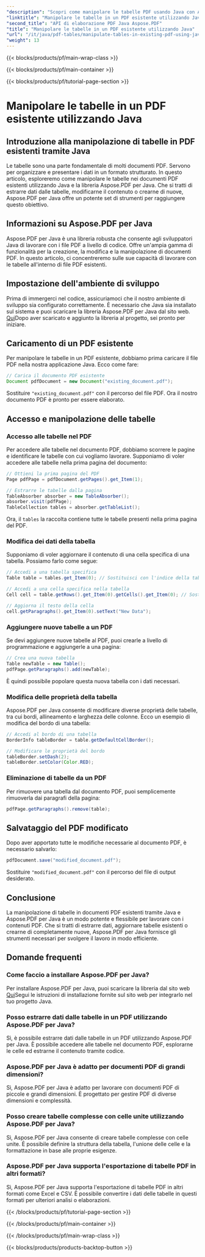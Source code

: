 ```yaml
---
"description": "Scopri come manipolare le tabelle PDF usando Java con Aspose.PDF per Java. Questa guida passo passo illustra come estrarre, modificare e gestire efficacemente i PDF."
"linktitle": "Manipolare le tabelle in un PDF esistente utilizzando Java"
"second_title": "API di elaborazione PDF Java Aspose.PDF"
"title": "Manipolare le tabelle in un PDF esistente utilizzando Java"
"url": "/it/java/pdf-tables/manipulate-tables-in-existing-pdf-using-java/"
"weight": 13
---
```


{{< blocks/products/pf/main-wrap-class >}}

{{< blocks/products/pf/main-container >}}

{{< blocks/products/pf/tutorial-page-section >}}

# Manipolare le tabelle in un PDF esistente utilizzando Java


## Introduzione alla manipolazione di tabelle in PDF esistenti tramite Java

Le tabelle sono una parte fondamentale di molti documenti PDF. Servono per organizzare e presentare i dati in un formato strutturato. In questo articolo, esploreremo come manipolare le tabelle nei documenti PDF esistenti utilizzando Java e la libreria Aspose.PDF per Java. Che si tratti di estrarre dati dalle tabelle, modificarne il contenuto o crearne di nuove, Aspose.PDF per Java offre un potente set di strumenti per raggiungere questo obiettivo.

## Informazioni su Aspose.PDF per Java

Aspose.PDF per Java è una libreria robusta che consente agli sviluppatori Java di lavorare con i file PDF a livello di codice. Offre un'ampia gamma di funzionalità per la creazione, la modifica e la manipolazione di documenti PDF. In questo articolo, ci concentreremo sulle sue capacità di lavorare con le tabelle all'interno di file PDF esistenti.

## Impostazione dell'ambiente di sviluppo

Prima di immergerci nel codice, assicuriamoci che il nostro ambiente di sviluppo sia configurato correttamente. È necessario che Java sia installato sul sistema e puoi scaricare la libreria Aspose.PDF per Java dal sito web. [Qui](https://releases.aspose.com/pdf/java/)Dopo aver scaricato e aggiunto la libreria al progetto, sei pronto per iniziare.

## Caricamento di un PDF esistente

Per manipolare le tabelle in un PDF esistente, dobbiamo prima caricare il file PDF nella nostra applicazione Java. Ecco come fare:

```java
// Carica il documento PDF esistente
Document pdfDocument = new Document("existing_document.pdf");
```

Sostituire `"existing_document.pdf"` con il percorso del file PDF. Ora il nostro documento PDF è pronto per essere elaborato.

## Accesso e manipolazione delle tabelle

### Accesso alle tabelle nel PDF

Per accedere alle tabelle nel documento PDF, dobbiamo scorrere le pagine e identificare le tabelle con cui vogliamo lavorare. Supponiamo di voler accedere alle tabelle nella prima pagina del documento:

```java
// Ottieni la prima pagina del PDF
Page pdfPage = pdfDocument.getPages().get_Item(1);

// Estrarre le tabelle dalla pagina
TableAbsorber absorber = new TableAbsorber();
absorber.visit(pdfPage);
TableCollection tables = absorber.getTableList();
```

Ora, il `tables` la raccolta contiene tutte le tabelle presenti nella prima pagina del PDF.

### Modifica dei dati della tabella

Supponiamo di voler aggiornare il contenuto di una cella specifica di una tabella. Possiamo farlo come segue:

```java
// Accedi a una tabella specifica
Table table = tables.get_Item(0); // Sostituisci con l'indice della tabella desiderata

// Accedi a una cella specifica nella tabella
Cell cell = table.getRows().get_Item(0).getCells().get_Item(0); // Sostituisci con indici di riga e colonna

// Aggiorna il testo della cella
cell.getParagraphs().get_Item(0).setText("New Data");
```

### Aggiungere nuove tabelle a un PDF

Se devi aggiungere nuove tabelle al PDF, puoi crearle a livello di programmazione e aggiungerle a una pagina:

```java
// Crea una nuova tabella
Table newTable = new Table();
pdfPage.getParagraphs().add(newTable);
```

È quindi possibile popolare questa nuova tabella con i dati necessari.

### Modifica delle proprietà della tabella

Aspose.PDF per Java consente di modificare diverse proprietà delle tabelle, tra cui bordi, allineamento e larghezza delle colonne. Ecco un esempio di modifica del bordo di una tabella:

```java
// Accedi al bordo di una tabella
BorderInfo tableBorder = table.getDefaultCellBorder();

// Modificare le proprietà del bordo
tableBorder.setDash(2);
tableBorder.setColor(Color.RED);
```

### Eliminazione di tabelle da un PDF

Per rimuovere una tabella dal documento PDF, puoi semplicemente rimuoverla dai paragrafi della pagina:

```java
pdfPage.getParagraphs().remove(table);
```

## Salvataggio del PDF modificato

Dopo aver apportato tutte le modifiche necessarie al documento PDF, è necessario salvarlo:

```java
pdfDocument.save("modified_document.pdf");
```

Sostituire `"modified_document.pdf"` con il percorso del file di output desiderato.

## Conclusione

La manipolazione di tabelle in documenti PDF esistenti tramite Java e Aspose.PDF per Java è un modo potente e flessibile per lavorare con i contenuti PDF. Che si tratti di estrarre dati, aggiornare tabelle esistenti o crearne di completamente nuove, Aspose.PDF per Java fornisce gli strumenti necessari per svolgere il lavoro in modo efficiente.

## Domande frequenti

### Come faccio a installare Aspose.PDF per Java?

Per installare Aspose.PDF per Java, puoi scaricare la libreria dal sito web [Qui](https://releases.aspose.com/pdf/java/)Segui le istruzioni di installazione fornite sul sito web per integrarlo nel tuo progetto Java.

### Posso estrarre dati dalle tabelle in un PDF utilizzando Aspose.PDF per Java?

Sì, è possibile estrarre dati dalle tabelle in un PDF utilizzando Aspose.PDF per Java. È possibile accedere alle tabelle nel documento PDF, esplorarne le celle ed estrarne il contenuto tramite codice.

### Aspose.PDF per Java è adatto per documenti PDF di grandi dimensioni?

Sì, Aspose.PDF per Java è adatto per lavorare con documenti PDF di piccole e grandi dimensioni. È progettato per gestire PDF di diverse dimensioni e complessità.

### Posso creare tabelle complesse con celle unite utilizzando Aspose.PDF per Java?

Sì, Aspose.PDF per Java consente di creare tabelle complesse con celle unite. È possibile definire la struttura della tabella, l'unione delle celle e la formattazione in base alle proprie esigenze.

### Aspose.PDF per Java supporta l'esportazione di tabelle PDF in altri formati?

Sì, Aspose.PDF per Java supporta l'esportazione di tabelle PDF in altri formati come Excel e CSV. È possibile convertire i dati delle tabelle in questi formati per ulteriori analisi o elaborazioni.

{{< /blocks/products/pf/tutorial-page-section >}}

{{< /blocks/products/pf/main-container >}}

{{< /blocks/products/pf/main-wrap-class >}}

{{< blocks/products/products-backtop-button >}}